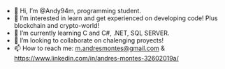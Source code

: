 - 👋 Hi, I’m @Andy94m, programming student. 
- 👀 I’m interested in learn and get experienced on developing code! Plus blockchain and crypto-world!
- 🌱 I’m currently learning C and C#, .NET, SQL SERVER. 
- 💞️ I’m looking to collaborate on chalenging proyects!
- 📫 How to reach me: m.andresmontes@gmail.com & https://www.linkedin.com/in/andres-montes-32602019a/

<!---
Andy94m/Andy94m is a ✨ special ✨ repository because its `README.md` (this file) appears on your GitHub profile.
You can click the Preview link to take a look at your changes.
--->

